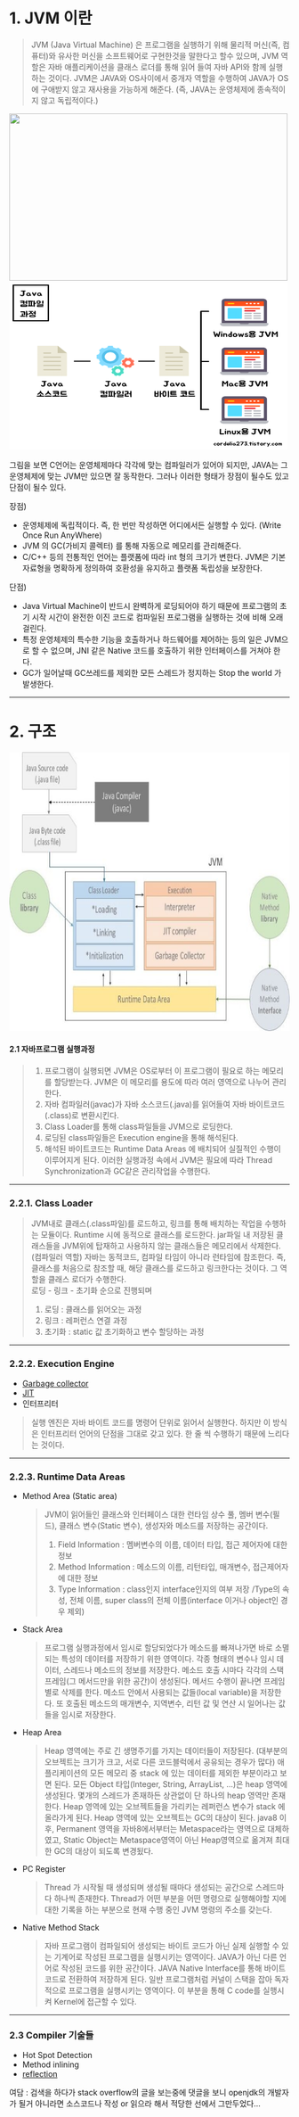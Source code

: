 # 1. JVM 이란
>JVM (Java Virtual Machine) 은  프로그램을 실행하기 위해 물리적 머신(즉, 컴퓨터)와 유사한 머신을 소프트웨어로 구현한것을 말한다고 할수 있으며,
JVM 역할은 자바 애플리케이션을 클래스 로더를 통해 읽어 들여 자바 API와 함께 실행하는 것이다.
JVM은 JAVA와 OS사이에서 중개자 역할을 수행하여 JAVA가 OS에 구애받지 않고 재사용을 가능하게 해준다. (즉, JAVA는 운영체제에 종속적이지 않고 독립적이다.)


<img src="https://user-images.githubusercontent.com/51253582/127321049-1fff035f-7c5a-470e-bac2-e1c85e573ed9.png"  width="500" height="300">
<img src="https://github.com/ryunian/Study/blob/master/image/java_compile.png?raw=true" width="500" height="300">

그림을 보면 C언어는 운영체제마다 각각에 맞는 컴파일러가 있어야 되지만, JAVA는 그 운영체제에 맞는 JVM만 있으면 잘 동작한다.
그러나 이러한 형태가 장점이 될수도 있고 단점이 될수 있다.

장점)


* 운영체제에 독립적이다. 즉, 한 번만 작성하면 어디에서든 실행할 수 있다. (Write Once Run AnyWhere)
* JVM 의 GC(가비지 콜렉터) 를 통해 자동으로 메모리를 관리해준다.
* C/C++ 등의 전통적인 언어는 플랫폼에 따라 int 형의 크기가 변한다. JVM은 기본 자료형을 명확하게 정의하여 호환성을 유지하고 플랫폼 독립성을 보장한다. 


단점)

* Java Virtual Machine이 반드시 완벽하게 로딩되어야 하기 때문에 프로그램의 초기 시작 시간이 완전한 이진 코드로 컴파일된 프로그램을 실행하는 것에 비해 오래 걸린다.
* 특정 운영체제의 특수한 기능을 호출하거나 하드웨어를 제어하는 등의 일은 JVM으로 할 수 없으며, JNI 같은 Native 코드를 호출하기 위한 인터페이스를 거쳐야 한다.
* GC가 일어날때 GC쓰레드를 제외한 모든 스레드가 정지하는 Stop the world 가 발생한다.    
   
*****

# 2. 구조
<img src="https://github.com/ryunian/Study/blob/master/image/JVM.jpg?raw=true" width="700" height="500">


#### 2.1 자바프로그램 실행과정
> 1. 프로그램이 실행되면 JVM은 OS로부터 이 프로그램이 필요로 하는 메모리를 할당받는다.
   JVM은 이 메모리를 용도에 따라 여러 영역으로 나누어 관리한다.
> 2. 자바 컴파일러(javac)가 자바 소스코드(.java)를 읽어들여 자바 바이트코드(.class)로 변환시킨다.
> 3. Class Loader를 통해 class파일들을 JVM으로 로딩한다.
> 4. 로딩된 class파일들은 Execution engine을 통해 해석된다.
> 5. 해석된 바이트코드는 Runtime Data Areas 에 배치되어 실질적인 수행이 이루어지게 된다.
> 이러한 실행과정 속에서 JVM은 필요에 따라 Thread Synchronization과 GC같은 관리작업을 수행한다.

***
### 2.2.1. Class Loader
> JVM내로 클래스(.class파일)를 로드하고, 링크를 통해 배치하는 작업을 수행하는 모듈이다. Runtime 시에 동적으로 클래스를 로드한다. jar파일 내 저장된 클래스들을 JVM위에 탑재하고 사용하지 않는 클래스들은 메모리에서 삭제한다. (컴파일러 역할) 자바는 동적코드, 컴파일 타임이 아니라 런타임에 참조한다. 즉, 클래스를 처음으로 참조할 때, 해당 클래스를 로드하고 링크한다는 것이다.  그 역할을 클래스 로더가 수행한다.    
> 로딩 - 링크 - 초기화 순으로 진행되며   
> 1. 로딩 : 클래스를 읽어오는 과정   
> 2. 링크 : 레퍼런스 연결 과정   
> 3. 초기화 : static 값 초기화하고 변수 할당하는 과정

***
### 2.2.2. Execution Engine
* [Garbage collector]
* [JIT]
* 인터프리터
> 실행 엔진은 자바 바이트 코드를 명령어 단위로 읽어서 실행한다. 하지만 이 방식은 인터프리터 언어의 단점을 그대로 갖고 있다. 한 줄 씩 수행하기 때문에 느리다는 것이다.

***
### 2.2.3. Runtime Data Areas
* Method Area (Static area)
   > JVM이 읽어들인 클래스와 인터페이스 대한 런타임 상수 풀, 멤버 변수(필드), 클래스 변수(Static 변수), 생성자와 메소드를 저장하는 공간이다.
   > 1) Field Information : 멤버변수의 이름, 데이터 타입, 접근 제어자에 대한 정보
   > 2) Method Information : 메소드의 이름, 리턴타입, 매개변수, 접근제어자에 대한 정보
   > 3) Type Information : class인지 interface인지의 여부 저장 /Type의 속성, 전체 이름, 
        super class의 전체 이름(interface 이거나 object인 경우 제외)

* Stack Area
   > 프로그램 실행과정에서 임시로 할당되었다가 메소드를 빠져나가면 바로 소멸되는 특성의 데이터를 저장하기 위한 영역이다. 각종 형태의 변수나 임시 데이터, 스레드나 메소드의 정보를 저장한다.
   > 메소드 호출 시마다 각각의 스택 프레임(그 메서드만을 위한 공간)이 생성된다. 메서드 수행이 끝나면 프레임 별로 삭제를 한다. 
   > 메소드 안에서 사용되는 값들(local variable)을 저장한다. 또 호출된 메소드의 매개변수, 지역변수, 리턴 값 및 연산 시 일어나는 값들을 임시로 저장한다.

* Heap Area
   > Heap 영역에는 주로 긴 생명주기를 가지는 데이터들이 저장된다. (대부분의 오브젝트는 크기가 크고, 서로 다른 코드블럭에서 공유되는 경우가 많다)
   > 애플리케이션의 모든 메모리 중 stack 에 있는 데이터를 제외한 부분이라고 보면 된다.
   > 모든 Object 타입(Integer, String, ArrayList, ...)은 heap 영역에 생성된다.
   > 몇개의 스레드가 존재하든 상관없이 단 하나의 heap 영역만 존재한다.
   > Heap 영역에 있는 오브젝트들을 가리키는 레퍼런스 변수가 stack 에 올라가게 된다.
   > Heap 영역에 있는 오브젝트는 GC의 대상이 된다.
   > java8 이후, Permanent 영역을 자바8에서부터는 Metaspace라는 영역으로 대체하였고, Static Object는 Metaspace영역이 아닌 Heap영역으로 옮겨져 최대한 GC의 대상이 되도록 변경됬다.

* PC Register
   > Thread 가 시작될 때 생성되며 생성될 때마다 생성되는 공간으로 스레드마다 하나씩 존재한다. 
   > Thread가 어떤 부분을 어떤 명령으로 실행해야할 지에 대한 기록을 하는 부분으로 현재 수행 중인 JVM 명령의 주소를 갖는다.

* Native Method Stack
   > 자바 프로그램이 컴파일되어 생성되는 바이트 코드가 아닌 실제 실행할 수 있는 기계어로 작성된 프로그램을 실행시키는 영역이다. 
   > JAVA가 아닌 다른 언어로 작성된 코드를 위한 공간이다. JAVA Native Interface를 통해 바이트 코드로 전환하여 저장하게 된다. 
   > 일반 프로그램처럼 커널이 스택을 잡아 독자적으로 프로그램을 실행시키는 영역이다. 이 부분을 통해 C code를 실행시켜 Kernel에 접근할 수 있다.


***
### 2.3 Compiler 기술들
* Hot Spot Detection
* Method inlining
* [reflection]


여담 : 검색을 하다가 stack overflow의 글을 보는중에 댓글을 보니 openjdk의 개발자가 될거 아니라면 소스코드나 작성 or 읽으라 해서 적당한 선에서 그만두었다...

[Garbage collector]: https://google.com
[JIT]: JIT.md
[reflection]: https://google.com
